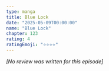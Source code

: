 ```yaml
---
type: manga
title: Blue Lock
date: "2025-05-09T00:00:00"
name: "Blue Lock"
chapter: 123
rating: 4
ratingEmoji: "⭐️⭐️⭐️⭐️"
---
```


_[No review was written for this episode]_